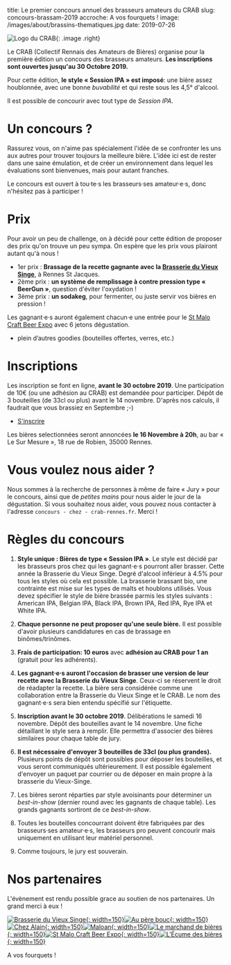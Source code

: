 title: Le premier concours annuel des brasseurs amateurs du CRAB
slug: concours-brassam-2019
accroche: A vos fourquets !
image: /images/about/brassins-thematiques.jpg
date: 2019-07-26

![Logo du CRAB](/images/about/crab-logo-petit.jpg){: .image .right}

Le CRAB (Collectif Rennais des Amateurs de Bières) organise pour la première édition un concours des brasseurs amateurs. **Les inscriptions sont ouvertes jusqu'au 30 Octobre 2019.**

Pour cette édition, **le style « Session IPA » est imposé**: une bière assez houblonnée, avec une bonne *buvabilité* et qui reste sous les 4,5° d'alcool.

Il est possible de concourir avec tout type de *Session IPA*.

# Un concours ?

Rassurez vous, on n'aime pas spécialement l'idée de se confronter les uns aux autres pour trouver toujours la meilleure bière. L'idée ici est de rester dans une saine émulation, et de créer un environnement dans lequel les évaluations sont bienvenues, mais pour autant franches.

Le concours est ouvert à tou·te·s les brasseurs·ses amateur·e·s, donc n'hésitez pas à participer !

# Prix

Pour avoir un peu de challenge, on à décidé pour cette édition de proposer des prix qu'on trouve un peu sympa. On espère que les prix vous plairont autant qu'à nous !

- 1er prix : **Brassage de la recette gagnante avec la [Brasserie du Vieux Singe](https://www.vieuxsinge.com)**, à Rennes St Jacques.
- 2ème prix : **un système de remplissage à contre pression type « BeerGun »**, question d'éviter l'oxydation !
- 3ème prix : **un sodakeg**, pour fermenter, ou juste servir vos bières en pression !

Les gagnant·e·s auront également chacun·e une entrée pour le [St Malo Craft Beer Expo](https://saintmalocraftbeerexpo.com/) avec 6 jetons dégustation.

+ plein d’autres goodies (bouteilles offertes, verres, etc.)

# Inscriptions

Les inscription se font en ligne, **avant le 30 octobre 2019**. Une participation de 10€ (ou une adhésion au CRAB) est demandée pour participer. Dépôt de 3 bouteilles (de 33cl ou plus) avant le 14 novembre. D'après nos calculs, il faudrait que vous brassiez en Septembre ;-)

<ul class="actions actions-centered">
    <li>
        <a class="button style1 big" href="https://alexis605337.typeform.com/to/MtYK7u" target="_blank">S'inscrire </a>
    </li>
</ul>
<footer class="style1"><p class="spacer"></p></footer>

Les bières selectionnées seront annoncées **le 16 Novembre à 20h**, au bar « Le Sur Mesure », 18 rue de Robien, 35000 Rennes.

# Vous voulez nous aider ?

Nous sommes à la recherche de personnes à même de faire « Jury » pour le concours, ainsi que de *petites mains* pour nous aider le jour de la dégustation. Si vous souhaitez nous aider, vous pouvez nous contacter à l'adresse `concours - chez - crab-rennes.fr`. Merci !

# Règles du concours

1. **Style unique : Bières de type « Session IPA »**. Le style est décidé par les brasseurs pros chez qui les gagnant⋅e⋅s pourront aller brasser. Cette année la Brasserie du Vieux Singe. Degré d'alcool inférieur à 4.5% pour tous les styles où cela est possible. La brasserie brassant bio, une contrainte est mise sur les types de malts et houblons utilisés. Vous devez spécifier le style de bière brassée parmis les styles suivants : American IPA, Belgian IPA, Black IPA, Brown IPA, Red IPA, Rye IPA et White IPA.

2. **Chaque personne ne peut proposer qu'une seule bière.** Il est possible d'avoir plusieurs candidatures en cas de brassage en binômes/trinômes.

3. **Frais de participation: 10 euros** avec **adhésion au CRAB pour 1 an** (gratuit pour les adhérents).

4. **Les gagnant⋅e⋅s auront l'occasion de brasser une version de leur recette avec la Brasserie du Vieux Singe**. Ceux-ci se réservent le droit de réadapter la recette. La bière sera considérée comme une collaboration  entre la Brasserie du Vieux Singe et le CRAB. Le nom des gagnant⋅e⋅s sera bien entendu spécifié sur l'étiquette.

5. **Inscription avant le 30 octobre 2019**. Délibérations le samedi 16 novembre.  Dépôt des bouteilles avant le 14 novembre. Une fiche détaillant le style sera à remplir. Elle permettra d'associer des bières similaires pour chaque table de jury.

6. **Il est nécessaire d'envoyer 3 bouteilles de 33cl (ou plus grandes).** Plusieurs points de dépôt sont possibles pour déposer les bouteilles, et vous seront communiqués ultérieurement. Il est possible également d'envoyer un paquet par courrier ou de déposer en main propre à la brasserie du Vieux-Singe.

7. Les bières seront réparties par style avoisinants pour déterminer un *best-in-show* (dernier round avec les gagnants de chaque table). Les grands gagnants sortiront de ce *best-in-show*.  

8. Toutes les bouteilles concourrant doivent être fabriquées par des brasseurs·ses amateur·e·s, les brasseurs pro peuvent concourir mais uniquement en utilisant leur matériel personnel.

9. Comme toujours, le jury est souverain.

# Nos partenaires

L'évènement est rendu possible grace au soutien de nos partenaires. Un grand merci à eux !

[![Brasserie du Vieux Singe](/images/concours2019/partenaires/vieuxsinge.png){: width=150}](https://www.vieuxsinge.com)[![Au père bouc](/images/concours2019/partenaires/perebouc.png){: width=150}](https://www.facebook.com/auperebouccave)[![Chez Alain](/images/concours2019/partenaires/alain.gif){: width=150}](https://fr-fr.facebook.com/pages/category/Shopping---Retail/Chez-Alain-637261699686875/)[![Maloan](/images/concours2019/partenaires/maloan.png){: width=150}](http://maloan.fr/)[![Le marchand de bières](/images/concours2019/partenaires/biozh.jpeg){: width=150}](https://www.biozh.fr)[![St Malo Craft Beer Expo](/images/concours2019/partenaires/stmalocraftbeerexpo.png){: width=150}](https://saintmalocraftbeerexpo.com/)[![L'Écume des bières](/images/concours2019/partenaires/ecumedesbieres.png){: width=150}](https://www.lecumedesbieres.fr/)

A vos fourquets !
